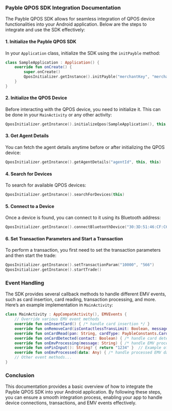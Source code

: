 ### Payble QPOS SDK Integration Documentation

The Payble QPOS SDK allows for seamless integration of QPOS device functionalities into your Android application. Below are the steps to integrate and use the SDK effectively:

#### 1. Initialize the Payble QPOS SDK

In your `Application` class, initialize the SDK using the `initPayble` method:

```kotlin
class SampleApplication : Application() {
    override fun onCreate() {
        super.onCreate()
        QposInitializer.getInstance().initPayble("merchantKey", "merchantId", applicationContext)
    }
}
```

#### 2. Initialize the QPOS Device

Before interacting with the QPOS device, you need to initialize it. This can be done in your `MainActivity` or any other activity:

```kotlin
QposInitializer.getInstance().initializeQpos(SampleApplication(), this, this)
```

#### 3. Get Agent Details

You can fetch the agent details anytime before or after initializing the QPOS device:

```kotlin
QposInitializer.getInstance().getAgentDetails("agentId", this, this)
```

#### 4. Search for Devices

To search for available QPOS devices:

```kotlin
QposInitializer.getInstance().searchForDevices(this)
```

#### 5. Connect to a Device

Once a device is found, you can connect to it using its Bluetooth address:

```kotlin
QposInitializer.getInstance().connectBluetoothDevice("30:3D:51:46:CF:C6")
```

#### 6. Set Transaction Parameters and Start a Transaction

To perform a transaction, you first need to set the transaction parameters and then start the trade:

```kotlin
QposInitializer.getInstance().setTransactionParam("10000", "566")
QposInitializer.getInstance().startTrade()
```

### Event Handling

The SDK provides several callback methods to handle different EMV events, such as card insertion, card reading, transaction processing, and more. Here’s an example implementation in `MainActivity`:

```kotlin
class MainActivity : AppCompatActivity(), EMVEvents {
    // Override various EMV event methods
    override fun onInsertCard() { /* handle card insertion */ }
    override fun onRemoveCard(isContactlessTransLimit: Boolean, message: String) { /* handle card removal */ }
    override fun onCardRead(pan: String, cardType: PaybleConstants.CardType) { /* handle card read */ }
    override fun onCardDetected(contact: Boolean) { /* handle card detected */ }
    override fun onEmvProcessing(message: String) { /* handle EMV processing */ }
    override fun onPinInput(): String? { return "1234" }  // Example of returning a fixed PIN
    override fun onEmvProcessed(data: Any) { /* handle processed EMV data */ }
    // Other event methods...
}
```

### Conclusion

This documentation provides a basic overview of how to integrate the Payble QPOS SDK into your Android application. By following these steps, you can ensure a smooth integration process, enabling your app to handle device connections, transactions, and EMV events effectively.
